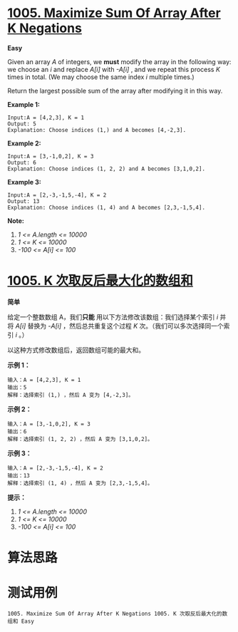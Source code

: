 # [1005. Maximize Sum Of Array After K Negations][enTitle]

**Easy**

Given an array  *A*  of integers, we **must**  modify the array in the following way: we choose an  *i*  and replace  *A[i]*  with  *-A[i]* , and we repeat this process  *K*  times in total. (We may choose the same index  *i*  multiple times.)

Return the largest possible sum of the array after modifying it in this way.



**Example 1:** 

```
Input:A = [4,2,3], K = 1
Output: 5
Explanation: Choose indices (1,) and A becomes [4,-2,3].
```


**Example 2:** 

```
Input:A = [3,-1,0,2], K = 3
Output: 6
Explanation: Choose indices (1, 2, 2) and A becomes [3,1,0,2].
```


**Example 3:** 

```
Input:A = [2,-3,-1,5,-4], K = 2
Output: 13
Explanation: Choose indices (1, 4) and A becomes [2,3,-1,5,4].
```







**Note:** 

1.  *1 <= A.length <= 10000*  
2.  *1 <= K <= 10000*  
3.  *-100 <= A[i] <= 100* 


# [1005. K 次取反后最大化的数组和][cnTitle]

**简单**

给定一个整数数组 A，我们**只能** 用以下方法修改该数组：我们选择某个索引  *i*  并将  *A[i]*  替换为  *-A[i]* ，然后总共重复这个过程  *K*  次。（我们可以多次选择同一个索引  *i* 。）

以这种方式修改数组后，返回数组可能的最大和。



**示例 1：** 

```
输入：A = [4,2,3], K = 1
输出：5
解释：选择索引 (1,) ，然后 A 变为 [4,-2,3]。

```

**示例 2：** 

```
输入：A = [3,-1,0,2], K = 3
输出：6
解释：选择索引 (1, 2, 2) ，然后 A 变为 [3,1,0,2]。

```

**示例 3：** 

```
输入：A = [2,-3,-1,5,-4], K = 2
输出：13
解释：选择索引 (1, 4) ，然后 A 变为 [2,3,-1,5,4]。

```



**提示：** 

1.  *1 <= A.length <= 10000*  
2.  *1 <= K <= 10000*  
3.  *-100 <= A[i] <= 100* 




# 算法思路

# 测试用例
```
1005. Maximize Sum Of Array After K Negations 1005. K 次取反后最大化的数组和 Easy
```

[enTitle]: https://leetcode.com/problems/maximize-sum-of-array-after-k-negations/
[cnTitle]: https://leetcode-cn.com/problems/maximize-sum-of-array-after-k-negations/
